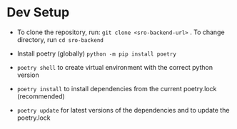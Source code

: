 # Dev Setup

- To clone the repository, run: `git clone <sro-backend-url>` .
  To change directory, run `cd sro-backend`

- Install poetry (globally) `python -m pip install poetry`

- `poetry shell` to create virtual environment with the correct python version

- `poetry install` to install dependencies from the current poetry.lock (recommended)

- `poetry update` for latest versions of the dependencies and to update the poetry.lock
